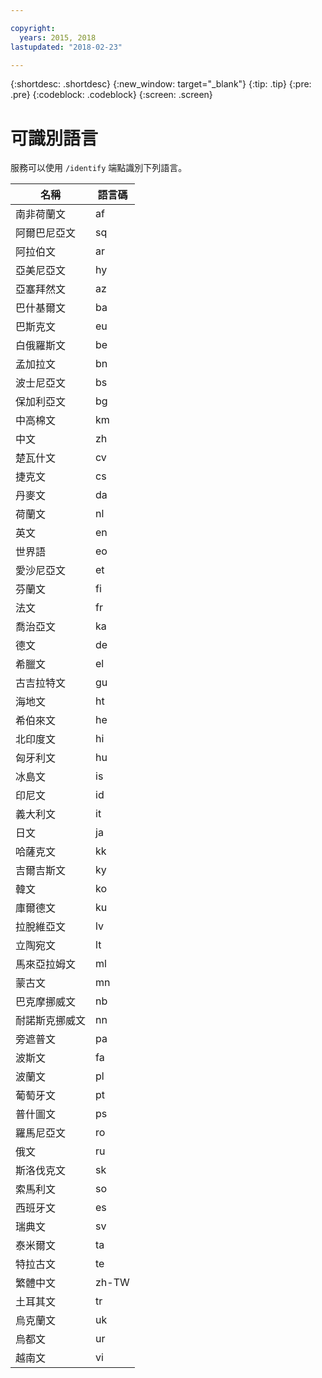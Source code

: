 ```yaml
---

copyright:
  years: 2015, 2018
lastupdated: "2018-02-23"

---
```


{:shortdesc: .shortdesc}
{:new_window: target="_blank"}
{:tip: .tip}
{:pre: .pre}
{:codeblock: .codeblock}
{:screen: .screen}

# 可識別語言

服務可以使用 `/identify` 端點識別下列語言。 

<table>
 <thead>
  <th>
   名稱
  </th>
  <th>
   語言碼
  </th>
  <tbody>
   <tr>
    <td>
     南非荷蘭文
    </td>
    <td>
     af
    </td>
   </tr>
   <tr>
    <td>
     阿爾巴尼亞文
    </td>
    <td>
     sq
    </td>
   </tr>
   <tr>
    <td>
     阿拉伯文
    </td>
    <td>
     ar
    </td>
   </tr>
   <tr>
    <td>
     亞美尼亞文
    </td>
    <td>
     hy
    </td>
   </tr>
   <tr>
    <td>
     亞塞拜然文
    </td>
    <td>
     az
    </td>
   </tr>
   <tr>
    <td>
     巴什基爾文
    </td>
    <td>
     ba
    </td>
   </tr>
   <tr>
    <td>
     巴斯克文
    </td>
    <td>
     eu
    </td>
   </tr>
   <tr>
    <td>
     白俄羅斯文
    </td>
    <td>
     be
    </td>
   </tr>
   <tr>
    <td>
     孟加拉文
    </td>
    <td>
     bn
    </td>
   </tr>
   <tr>
    <td>
     波士尼亞文
    </td>
    <td>
     bs
    </td>
   </tr>
   <tr>
    <td>
     保加利亞文
    </td>
    <td>
     bg
    </td>
   </tr>
   <tr>
    <td>
     中高棉文
    </td>
    <td>
     km
    </td>
   </tr>
   <tr>
    <td>
     中文
    </td>
    <td>
     zh
    </td>
   </tr>
   <tr>
    <td>
     楚瓦什文
    </td>
    <td>
     cv
    </td>
   </tr>
   <tr>
    <td>
     捷克文
    </td>
    <td>
     cs
    </td>
   </tr>
   <tr>
    <td>
     丹麥文
    </td>
    <td>
     da
    </td>
   </tr>
   <tr>
    <td>
     荷蘭文
    </td>
    <td>
     nl
    </td>
   </tr>
   <tr>
    <td>
     英文
    </td>
    <td>
     en
    </td>
   </tr>
   <tr>
    <td>
     世界語
    </td>
    <td>
     eo
    </td>
   </tr>
   <tr>
    <td>
     愛沙尼亞文
    </td>
    <td>
     et
    </td>
   </tr>
   <tr>
    <td>
     芬蘭文
    </td>
    <td>
     fi
    </td>
   </tr>
   <tr>
    <td>
     法文
    </td>
    <td>
     fr
    </td>
   </tr>
   <tr>
    <td>
     喬治亞文
    </td>
    <td>
     ka
    </td>
   </tr>
   <tr>
    <td>
     德文
    </td>
    <td>
     de
    </td>
   </tr>
   <tr>
    <td>
     希臘文
    </td>
    <td>
     el
    </td>
   </tr>
   <tr>
    <td>
     古吉拉特文
    </td>
    <td>
     gu
    </td>
   </tr>
   <tr>
    <td>
     海地文
    </td>
    <td>
     ht
    </td>
   </tr>
   <tr>
    <td>
     希伯來文
    </td>
    <td>
     he
    </td>
   </tr>
   <tr>
    <td>
     北印度文
    </td>
    <td>
     hi
    </td>
   </tr>
   <tr>
    <td>
     匈牙利文
    </td>
    <td>
     hu
    </td>
   </tr>
   <tr>
    <td>
     冰島文
    </td>
    <td>
     is
    </td>
   </tr>
   <tr>
    <td>
     印尼文
    </td>
    <td>
     id
    </td>
   </tr>
   <tr>
    <td>
     義大利文
    </td>
    <td>
     it
    </td>
   </tr>
   <tr>
    <td>
     日文
    </td>
    <td>
     ja
    </td>
   </tr>
   <tr>
    <td>
     哈薩克文
    </td>
    <td>
     kk
    </td>
   </tr>
   <tr>
    <td>
     吉爾吉斯文
    </td>
    <td>
     ky
    </td>
   </tr>
   <tr>
    <td>
     韓文
    </td>
    <td>
     ko
    </td>
   </tr>
   <tr>
    <td>
     庫爾德文
    </td>
    <td>
     ku
    </td>
   </tr>
   <tr>
    <td>
     拉脫維亞文
    </td>
    <td>
     lv
    </td>
   </tr>
   <tr>
    <td>
     立陶宛文
    </td>
    <td>
     lt
    </td>
   </tr>
   <tr>
    <td>
     馬來亞拉姆文
    </td>
    <td>
     ml
    </td>
   </tr>
   <tr>
    <td>
     蒙古文
    </td>
    <td>
     mn
    </td>
   </tr>
   <tr>
    <td>
     巴克摩挪威文
    </td>
    <td>
     nb
    </td>
   </tr>
   <tr>
    <td>
     耐諾斯克挪威文
    </td>
    <td>
     nn
    </td>
   </tr>
   <tr>
    <td>
     旁遮普文
    </td>
    <td>
     pa
    </td>
   </tr>
   <tr>
    <td>
     波斯文
    </td>
    <td>
     fa
    </td>
   </tr>
   <tr>
    <td>
     波蘭文
    </td>
    <td>
     pl
    </td>
   </tr>
   <tr>
    <td>
     葡萄牙文
    </td>
    <td>
     pt
    </td>
   </tr>
   <tr>
    <td>
     普什圖文
    </td>
    <td>
     ps
    </td>
   </tr>
   <tr>
    <td>
     羅馬尼亞文
    </td>
    <td>
     ro
    </td>
   </tr>
   <tr>
    <td>
     俄文
    </td>
    <td>
     ru
    </td>
   </tr>
   <tr>
    <td>
     斯洛伐克文
    </td>
    <td>
     sk
    </td>
   </tr>
   <tr>
    <td>
     索馬利文
    </td>
    <td>
     so
    </td>
   </tr>
   <tr>
    <td>
     西班牙文
    </td>
    <td>
     es
    </td>
   </tr>
   <tr>
    <td>
     瑞典文
    </td>
    <td>
     sv
    </td>
   </tr>
   <tr>
    <td>
     泰米爾文
    </td>
    <td>
     ta
    </td>
   </tr>
   <tr>
    <td>
     特拉古文
    </td>
    <td>
     te
    </td>
   </tr>
   <tr>
    <td>
     繁體中文
    </td>
    <td>
     zh-TW
    </td>
   </tr>
   <tr>
    <td>
     土耳其文
    </td>
    <td>
     tr
    </td>
   </tr>
   <tr>
    <td>
     烏克蘭文
    </td>
    <td>
     uk
    </td>
   </tr>
   <tr>
    <td>
     烏都文
    </td>
    <td>
     ur
    </td>
   </tr>
   <tr>
    <td>
     越南文
    </td>
    <td>
     vi
    </td>
   </tr>
  </tbody>
 </thead>
</table>
